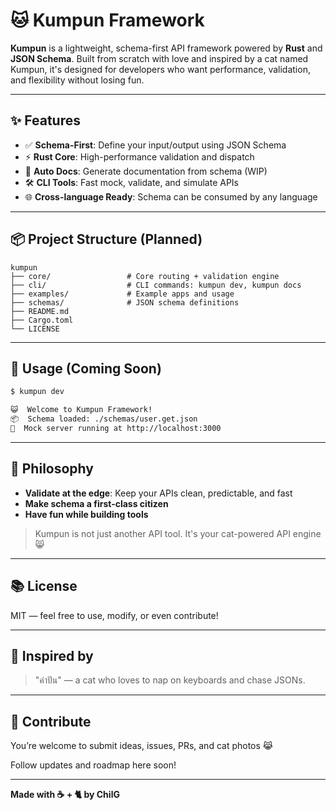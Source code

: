 # 🐱 Kumpun Framework

**Kumpun** is a lightweight, schema-first API framework powered by **Rust** and **JSON Schema**. Built from scratch with love and inspired by a cat named Kumpun, it's designed for developers who want performance, validation, and flexibility without losing fun.

---

## ✨ Features

- ✅ **Schema-First**: Define your input/output using JSON Schema
- ⚡ **Rust Core**: High-performance validation and dispatch
- 🔄 **Auto Docs**: Generate documentation from schema (WIP)
- 🛠️ **CLI Tools**: Fast mock, validate, and simulate APIs
- 🌐 **Cross-language Ready**: Schema can be consumed by any language

---

## 📦 Project Structure (Planned)

```
kumpun
├── core/                 # Core routing + validation engine
├── cli/                  # CLI commands: kumpun dev, kumpun docs
├── examples/             # Example apps and usage
├── schemas/              # JSON schema definitions
├── README.md
├── Cargo.toml
└── LICENSE
```

---

## 🚀 Usage (Coming Soon)

```bash
$ kumpun dev

😺  Welcome to Kumpun Framework!
📦  Schema loaded: ./schemas/user.get.json
🚀  Mock server running at http://localhost:3000
```

---

## 📖 Philosophy

- **Validate at the edge**: Keep your APIs clean, predictable, and fast
- **Make schema a first-class citizen**
- **Have fun while building tools**

> Kumpun is not just another API tool. It's your cat-powered API engine 😸

---

## 📚 License

MIT — feel free to use, modify, or even contribute!

---

## 🐾 Inspired by

> "คำปัน" — a cat who loves to nap on keyboards and chase JSONs.

---

## 🤝 Contribute

You’re welcome to submit ideas, issues, PRs, and cat photos 😹

Follow updates and roadmap here soon!

---

**Made with ☕ + 🐈 by ChilG**